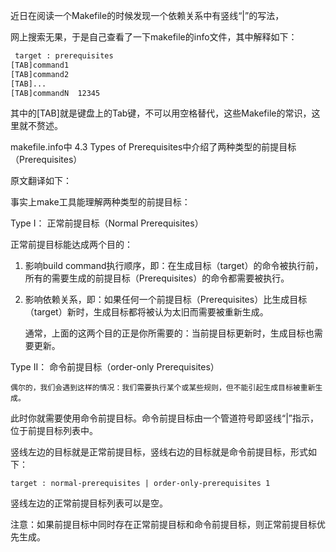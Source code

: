 近日在阅读一个Makefile的时候发现一个依赖关系中有竖线“|”的写法，

网上搜索无果，于是自己查看了一下makefile的info文件，其中解释如下：

```makefile
 target : prerequisites  
[TAB]command1  
[TAB]command2  
[TAB]...  
[TAB]commandN  12345
```

其中的[TAB]就是键盘上的Tab键，不可以用空格替代，这些Makefile的常识，这里就不赘述。

makefile.info中 4.3 Types of Prerequisites中介绍了两种类型的前提目标（Prerequisites）

原文翻译如下：

事实上make工具能理解两种类型的前提目标：

Type I： 正常前提目标（Normal Prerequisites）

正常前提目标能达成两个目的：

1. 影响build command执行顺序，即：在生成目标（target）的命令被执行前，所有的需要生成的前提目标（Prerequisites）的命令都需要被执行。

2. 影响依赖关系，即：如果任何一个前提目标（Prerequisites）比生成目标（target）新时，生成目标都将被认为太旧而需要被重新生成。

   通常，上面的这两个目的正是你所需要的：当前提目标更新时，生成目标也需要更新。

Type II： 命令前提目标（order-only Prerequisites）

```
偶尔的，我们会遇到这样的情况：我们需要执行某个或某些规则，但不能引起生成目标被重新生成。
```

此时你就需要使用命令前提目标。命令前提目标由一个管道符号即竖线“|”指示，位于前提目标列表中。

竖线左边的目标就是正常前提目标，竖线右边的目标就是命令前提目标，形式如下：

```
target : normal-prerequisites | order-only-prerequisites 1
```

竖线左边的正常前提目标列表可以是空。 

注意：如果前提目标中同时存在正常前提目标和命令前提目标，则正常前提目标优先生成。
